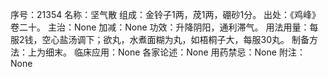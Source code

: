 序号：21354
名称：坚气散
组成：金铃子1两，荗1两，硼砂1分。
出处：《鸡峰》卷二十。
主治：None
加减：None
功效：升降阴阳，通利滞气。
用法用量：每服2钱，空心盐汤调下；欲丸，水煮面糊为丸，如梧桐子大，每服30丸。
制备方法：上为细末。
临床应用：None
各家论述：None
用药禁忌：None
附注：None
